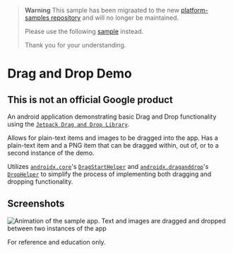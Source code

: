 > **Warning**
> This sample has been migraated to the new [platform-samples repository](https://github.com/android/platform-samples)
> and will no longer be maintained. 
> 
> Please use the following
>[sample](https://github.com/android/platform-samples/tree/main/samples/user-interface/draganddrop)
> instead.
>
> Thank you for your understanding.

# Drag and Drop Demo

## This is not an official Google product

An android application demonstrating basic Drag and Drop functionality using the
[`Jetpack Drag and Drop Library`](https://developer.android.com/jetpack/androidx/releases/draganddrop).

Allows for plain-text items and images to be dragged into the app. Has a plain-text item and a PNG
item that can be dragged within, out of, or to a second instance of the demo.

Utilizes [`androidx.core`](https://developer.android.com/jetpack/androidx/releases/core)'s [`DragStartHelper`](https://developer.android.com/reference/kotlin/androidx/core/view/DragStartHelper) 
and [`androidx.draganddrop`](https://developer.android.com/jetpack/androidx/releases/draganddrop)'s [`DropHelper`](https://developer.android.com/reference/kotlin/androidx/draganddrop/DropHelper) to simplify
the process of implementing both dragging and dropping functionality.

## Screenshots
![Animation of the sample app. Text and images are dragged and dropped between two instances of the app](screenshots/drag-n-drop.gif)

For reference and education only.
